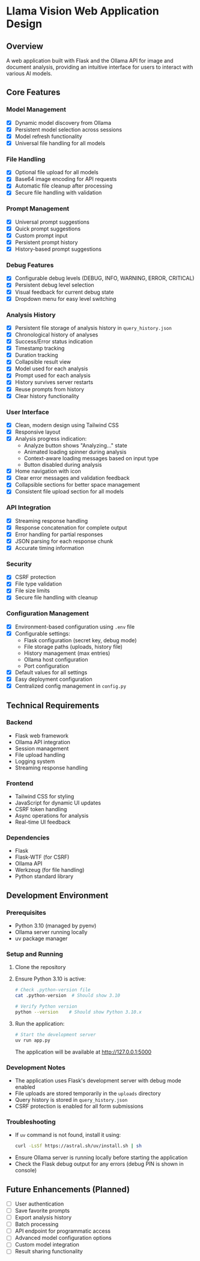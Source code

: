 # Llama Vision Web Application Design

## Overview
A web application built with Flask and the Ollama API for image and document analysis, providing an intuitive interface for users to interact with various AI models.

## Core Features

### Model Management
- [x] Dynamic model discovery from Ollama
- [x] Persistent model selection across sessions
- [x] Model refresh functionality
- [x] Universal file handling for all models

### File Handling
- [x] Optional file upload for all models
- [x] Base64 image encoding for API requests
- [x] Automatic file cleanup after processing
- [x] Secure file handling with validation

### Prompt Management
- [x] Universal prompt suggestions
- [x] Quick prompt suggestions
- [x] Custom prompt input
- [x] Persistent prompt history
- [x] History-based prompt suggestions

### Debug Features
- [x] Configurable debug levels (DEBUG, INFO, WARNING, ERROR, CRITICAL)
- [x] Persistent debug level selection
- [x] Visual feedback for current debug state
- [x] Dropdown menu for easy level switching

### Analysis History
- [x] Persistent file storage of analysis history in `query_history.json`
- [x] Chronological history of analyses
- [x] Success/Error status indication
- [x] Timestamp tracking
- [x] Duration tracking
- [x] Collapsible result view
- [x] Model used for each analysis
- [x] Prompt used for each analysis
- [x] History survives server restarts
- [x] Reuse prompts from history
- [x] Clear history functionality

### User Interface
- [x] Clean, modern design using Tailwind CSS
- [x] Responsive layout
- [x] Analysis progress indication:
  - Analyze button shows "Analyzing..." state
  - Animated loading spinner during analysis
  - Context-aware loading messages based on input type
  - Button disabled during analysis
- [x] Home navigation with icon
- [x] Clear error messages and validation feedback
- [x] Collapsible sections for better space management
- [x] Consistent file upload section for all models

### API Integration
- [x] Streaming response handling
- [x] Response concatenation for complete output
- [x] Error handling for partial responses
- [x] JSON parsing for each response chunk
- [x] Accurate timing information

### Security
- [x] CSRF protection
- [x] File type validation
- [x] File size limits
- [x] Secure file handling with cleanup

### Configuration Management
- [x] Environment-based configuration using `.env` file
- [x] Configurable settings:
  - Flask configuration (secret key, debug mode)
  - File storage paths (uploads, history file)
  - History management (max entries)
  - Ollama host configuration
  - Port configuration
- [x] Default values for all settings
- [x] Easy deployment configuration
- [x] Centralized config management in `config.py`

## Technical Requirements

### Backend
- Flask web framework
- Ollama API integration
- Session management
- File upload handling
- Logging system
- Streaming response handling

### Frontend
- Tailwind CSS for styling
- JavaScript for dynamic UI updates
- CSRF token handling
- Async operations for analysis
- Real-time UI feedback

### Dependencies
- Flask
- Flask-WTF (for CSRF)
- Ollama API
- Werkzeug (for file handling)
- Python standard library

## Development Environment

### Prerequisites
- Python 3.10 (managed by pyenv)
- Ollama server running locally
- uv package manager

### Setup and Running
1. Clone the repository
2. Ensure Python 3.10 is active:
   ```bash
   # Check .python-version file
   cat .python-version  # Should show 3.10
   
   # Verify Python version
   python --version    # Should show Python 3.10.x
   ```

3. Run the application:
   ```bash
   # Start the development server
   uv run app.py
   ```
   The application will be available at http://127.0.0.1:5000

### Development Notes
- The application uses Flask's development server with debug mode enabled
- File uploads are stored temporarily in the `uploads` directory
- Query history is stored in `query_history.json`
- CSRF protection is enabled for all form submissions

### Troubleshooting
- If `uv` command is not found, install it using:
  ```bash
  curl -LsSf https://astral.sh/uv/install.sh | sh
  ```
- Ensure Ollama server is running locally before starting the application
- Check the Flask debug output for any errors (debug PIN is shown in console)

## Future Enhancements (Planned)
- [ ] User authentication
- [ ] Save favorite prompts
- [ ] Export analysis history
- [ ] Batch processing
- [ ] API endpoint for programmatic access
- [ ] Advanced model configuration options
- [ ] Custom model integration
- [ ] Result sharing functionality
